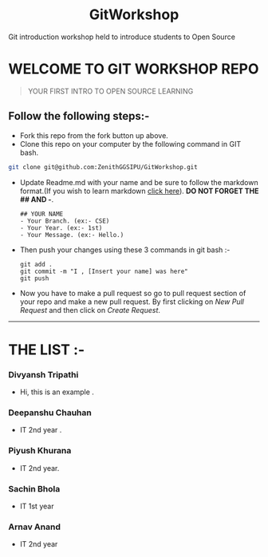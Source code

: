 <h1 align="center">GitWorkshop</h1>

Git introduction workshop held to introduce students to Open Source

# WELCOME TO GIT WORKSHOP REPO

> YOUR FIRST INTRO TO OPEN SOURCE LEARNING

## Follow the following steps:-

- Fork this repo from the fork button up above.
- Clone this repo on your computer by the following command in GIT bash.

```sh
git clone git@github.com:ZenithGGSIPU/GitWorkshop.git
```

- Update Readme.md with your name and be sure to follow the markdown format.(If you wish to learn markdown [click here](https://github.com/silent-lad/readme_styles)). **DO NOT FORGET THE ## AND -**.

  ```
  ## YOUR NAME
  - Your Branch. (ex:- CSE)
  - Your Year. (ex:- 1st)
  - Your Message. (ex:- Hello.)
  ```

- Then push your changes using these 3 commands in git bash :-

  ```
  git add .
  git commit -m "I , [Insert your name] was here"
  git push
  ```

- Now you have to make a pull request so go to pull request section of your repo and make a new pull request. By first clicking on _New Pull Request_ and then click on _Create Request_.

---

# THE LIST :-

### Divyansh Tripathi
- Hi, this is an example .

### Deepanshu Chauhan
- IT 2nd year .
### Piyush Khurana
- IT 2nd year.

### Sachin Bhola 
- IT 1st year

### Arnav Anand
- IT 2nd year
